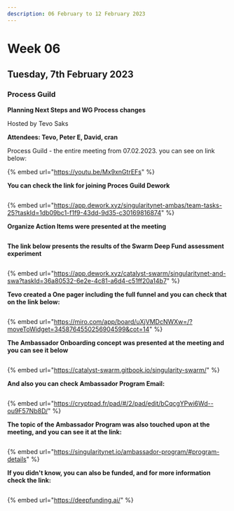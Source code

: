 ```yaml
---
description: 06 February to 12 February 2023
---
```


# Week 06

## Tuesday, 7th February  2023 <a href="#tuesday-24th-january-2023" id="tuesday-24th-january-2023"></a>

### **Process Guild** <a href="#process-guild" id="process-guild"></a>

**Planning Next Steps and WG Process changes**

Hosted by Tevo Saks

**Attendees: Tevo,  Peter E, David, cran**

Process Guild - the entire meeting from 07.02.2023. you can see on link below:

{% embed url="https://youtu.be/Mx9xnGtrEFs" %}

**You can check the link for joining Proces Guild Dework**

<figure><img src="../../../.gitbook/assets/Dework PG.png" alt=""><figcaption></figcaption></figure>

{% embed url="https://app.dework.xyz/singularitynet-ambas/team-tasks-25?taskId=1db09bc1-f1f9-43dd-9d35-c30169816874" %}

**Organize Action Items were presented at the meeting**

<figure><img src="../../../.gitbook/assets/OAI.png" alt=""><figcaption></figcaption></figure>

**The link below presents the results of the Swarm Deep Fund assessment experiment**

<figure><img src="../../../.gitbook/assets/Swarm.png" alt=""><figcaption></figcaption></figure>

{% embed url="https://app.dework.xyz/catalyst-swarm/singularitynet-and-swa?taskId=36a80532-6e2e-4c81-a6d4-c51ff20a14b7" %}

**Tevo created a One pager including the full funnel and you can check that on the link below:**

<figure><img src="../../../.gitbook/assets/Sticky notes.png" alt=""><figcaption></figcaption></figure>

{% embed url="https://miro.com/app/board/uXjVMDcNWXw=/?moveToWidget=3458764550256904599&cot=14" %}

**The Ambassador Onboarding concept was presented at the meeting and you can see it below**

<figure><img src="../../../.gitbook/assets/Swarm doc.png" alt=""><figcaption></figcaption></figure>

{% embed url="https://catalyst-swarm.gitbook.io/singularity-swarm/" %}

**And also you can check Ambassador Program Email:**

<figure><img src="../../../.gitbook/assets/Ambassador Email.png" alt=""><figcaption></figcaption></figure>

{% embed url="https://cryptpad.fr/pad/#/2/pad/edit/bCqcgYPwi6Wd--ou9F57Nb8D/" %}

**The topic of the Ambassador Program was also touched upon at the meeting, and you can see it at the link:**

<figure><img src="../../../.gitbook/assets/Ambassador Program (1).png" alt=""><figcaption></figcaption></figure>

{% embed url="https://singularitynet.io/ambassador-program/#program-details" %}

**If you didn't know, you can also be funded, and for more information check the link:**

<figure><img src="../../../.gitbook/assets/Depp Funding.png" alt=""><figcaption></figcaption></figure>

{% embed url="https://deepfunding.ai/" %}
